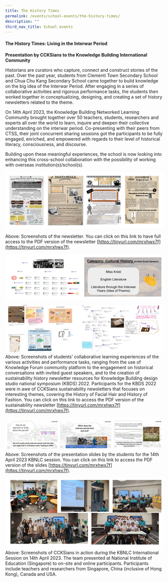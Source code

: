 ```yaml
---
title: The History Times
permalink: /events/school-events/the-history-times/
description: ""
third_nav_title: School events
---
```

#### The History Times: Living in the Interwar Period
#### 
**Presentation by CCKSians to the Knowledge Building International Community**

Historians are curators who capture, connect and construct stories of the past. Over the past year, students from Clementi Town Secondary School and Chua Chu Kang Secondary School came together to build knowledge on the big idea of the Interwar Period. After engaging in a series of collaborative activities and rigorous performance tasks, the students then worked together in conceptualizing, designing, and creating a set of history newsletters related to the theme. 

On 14th April 2023, the Knowledge Building Networked Learning Community brought together over 50 teachers, students, researchers and experts all over the world to learn, inquire and deepen their collective understanding on the interwar period. Co-presenting with their peers from CTSS, their joint concurrent sharing sessions got the participants to be fully engaged, enriched, and empowered with regards to their level of historical literacy, consciousness, and discourse.  

Building upon these meaningful experiences, the school is now looking into enhancing this cross-school collaboration with the possibility of working with overseas institution(s)/school(s).   

![](/images/Events/School%20Events/The%20history%20times/HistoryTimesPhoto01.jpg)

Above: Screenshots of the newsletter. You can click on this link to have full access to the PDF version of the newsletter [https://tinyurl.com/mrxhwx7f](https://tinyurl.com/mrxhwx7f).


![](/images/Events/School%20Events/The%20history%20times/HistoryTimesPhoto02.jpg)


![](/images/Events/School%20Events/The%20history%20times/HistoryTimesPhoto03.jpg)
Above: Screenshots of students’ collaborative learning experiences of the various activities and performance tasks, ranging from the use of Knowledge Forum community platform to the engagement on historical conversations with invited guest speakers, and to the creation of sustainability history newsletter resources for Knowledge Building design studio national symposium (KBDS) 2022. Participants for the KBDS 2022 were in awe of CCKSians sustainability newsletters that focuses on interesting themes, covering the History of Facial Hair and History of Fashion. You can click on this link to access the PDF version of the sustainability newsletter [https://tinyurl.com/mrxhwx7f](https://tinyurl.com/mrxhwx7f). 


![](/images/Events/School%20Events/The%20history%20times/HistoryTimesPhoto04.jpg)
Above: Screenshots of the presentation slides by the students for the 14th April 2023 KBNLC session. You can click on this link to access the PDF version of the slides [https://tinyurl.com/mrxhwx7f](https://tinyurl.com/mrxhwx7f). 


![](/images/Events/School%20Events/The%20history%20times/HistoryTimesPhoto05.jpg)
Above: Screenshots of CCKSians in action during the KBNLC International Session on 14th April 2023. The team presented at National Institute of Education (Singapore) to on-site and online participants. Participants include teachers and researchers from Singapore, China (inclusive of Hong Kong), Canada and USA. 
